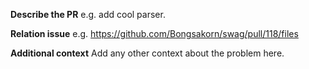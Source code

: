 **Describe the PR**
e.g. add cool parser.

**Relation issue**
e.g. https://github.com/Bongsakorn/swag/pull/118/files

**Additional context**
Add any other context about the problem here.
